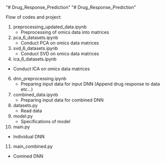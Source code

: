 "# Drug_Response_Prediction" 
"# Drug_Response_Prediction" 

Flow of codes and project:
1) preprocessing_updated_data.ipynb
   - Preprocessing of omics data into matrices
2) pca_6_datasets.ipynb
   - Conduct PCA on omics data matrices
3) svd_6_datasets.ipynb
   - Conduct SVD on omics data matrices
4)  ica_6_datasets.ipynb
   - Conduct ICA on omics data matrices
6) dnn_preprocessing.ipynb
   - Preparing input data for input DNN (Append drug response to data etc...)
7) combined_data.ipynb
   - Preparing input data for combined DNN
8) datasets.py
   - Read data 
9) model.py 
   - Specifications of model
10) main.py
   - Individual DNN
11) main_combined.py 
   - Comined DNN

 
